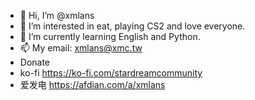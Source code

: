 - 👋 Hi, I’m @xmlans
- 👀 I’m interested in eat, playing CS2 and love everyone.
- 🌱 I’m currently learning English and Python.
- 📫 My email: xmlans@xmc.tw
- Donate
- ko-fi https://ko-fi.com/stardreamcommunity
- 爱发电 https://afdian.com/a/xmlans
